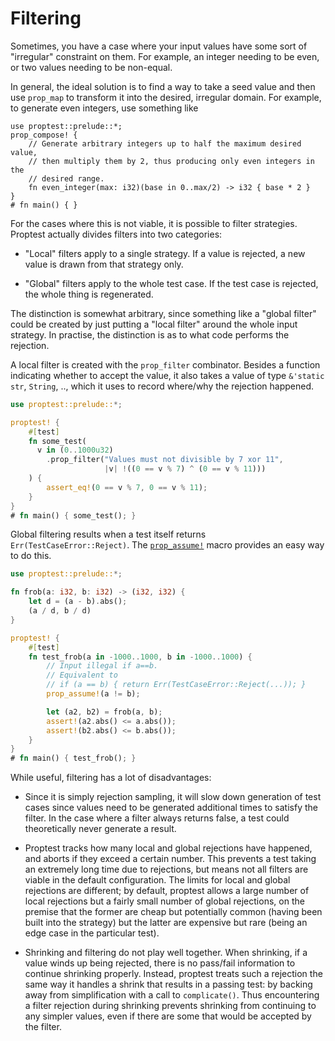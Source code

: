 # Filtering

Sometimes, you have a case where your input values have some sort of
"irregular" constraint on them. For example, an integer needing to be even,
or two values needing to be non-equal.

In general, the ideal solution is to find a way to take a seed value and
then use `prop_map` to transform it into the desired, irregular domain. For
example, to generate even integers, use something like

```rust,no_run
use proptest::prelude::*;
prop_compose! {
    // Generate arbitrary integers up to half the maximum desired value,
    // then multiply them by 2, thus producing only even integers in the
    // desired range.
    fn even_integer(max: i32)(base in 0..max/2) -> i32 { base * 2 }
}
# fn main() { }
```

For the cases where this is not viable, it is possible to filter
strategies. Proptest actually divides filters into two categories:

- "Local" filters apply to a single strategy. If a value is rejected,
  a new value is drawn from that strategy only.

- "Global" filters apply to the whole test case. If the test case is
  rejected, the whole thing is regenerated.

The distinction is somewhat arbitrary, since something like a "global
filter" could be created by just putting a "local filter" around the whole
input strategy. In practise, the distinction is as to what code performs
the rejection.

A local filter is created with the `prop_filter` combinator. Besides a
function indicating whether to accept the value, it also takes a value of
type `&'static str`, `String`, .., which it uses to record where/why the
rejection happened.

```rust
use proptest::prelude::*;

proptest! {
    #[test]
    fn some_test(
      v in (0..1000u32)
        .prop_filter("Values must not divisible by 7 xor 11",
                     |v| !((0 == v % 7) ^ (0 == v % 11)))
    ) {
        assert_eq!(0 == v % 7, 0 == v % 11);
    }
}
# fn main() { some_test(); }
```

Global filtering results when a test itself returns
`Err(TestCaseError::Reject)`. The
[`prop_assume!`](https://altsysrq.github.io/rustdoc/proptest/latest/proptest/macro.prop_assume.html)
macro provides an easy way to do this.

```rust
use proptest::prelude::*;

fn frob(a: i32, b: i32) -> (i32, i32) {
    let d = (a - b).abs();
    (a / d, b / d)
}

proptest! {
    #[test]
    fn test_frob(a in -1000..1000, b in -1000..1000) {
        // Input illegal if a==b.
        // Equivalent to
        // if (a == b) { return Err(TestCaseError::Reject(...)); }
        prop_assume!(a != b);

        let (a2, b2) = frob(a, b);
        assert!(a2.abs() <= a.abs());
        assert!(b2.abs() <= b.abs());
    }
}
# fn main() { test_frob(); }
```

While useful, filtering has a lot of disadvantages:

- Since it is simply rejection sampling, it will slow down generation of test
  cases since values need to be generated additional times to satisfy the
  filter. In the case where a filter always returns false, a test could
  theoretically never generate a result.

- Proptest tracks how many local and global rejections have happened, and
  aborts if they exceed a certain number. This prevents a test taking an
  extremely long time due to rejections, but means not all filters are viable
  in the default configuration. The limits for local and global rejections are
  different; by default, proptest allows a large number of local rejections but
  a fairly small number of global rejections, on the premise that the former
  are cheap but potentially common (having been built into the strategy) but
  the latter are expensive but rare (being an edge case in the particular
  test).

- Shrinking and filtering do not play well together. When shrinking, if a value
  winds up being rejected, there is no pass/fail information to continue
  shrinking properly. Instead, proptest treats such a rejection the same way it
  handles a shrink that results in a passing test: by backing away from
  simplification with a call to `complicate()`. Thus encountering a filter
  rejection during shrinking prevents shrinking from continuing to any simpler
  values, even if there are some that would be accepted by the filter.
